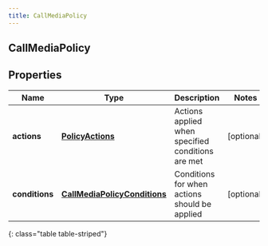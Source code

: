 ```yaml
---
title: CallMediaPolicy
---
```

## CallMediaPolicy


## Properties

| Name | Type | Description | Notes |
| ------------ | ------------- | ------------- | ------------- |
| **actions** | [**PolicyActions**](PolicyActions.html) | Actions applied when specified conditions are met |  [optional] |
| **conditions** | [**CallMediaPolicyConditions**](CallMediaPolicyConditions.html) | Conditions for when actions should be applied |  [optional] |
{: class="table table-striped"}



